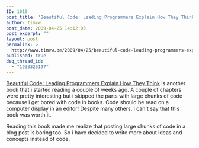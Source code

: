 ```yaml
---
ID: 1019
post_title: 'Beautiful Code: Leading Programmers Explain How They Think'
author: timvw
post_date: 2009-04-25 14:12:03
post_excerpt: ""
layout: post
permalink: >
  http://www.timvw.be/2009/04/25/beautiful-code-leading-programmers-explain-how-they-think/
published: true
dsq_thread_id:
  - "1933325197"
---
```

<p><a href="http://www.amazon.com/Beautiful-Code-Leading-Programmers-Practice/dp/0596510047">Beautiful Code: Leading Programmers Explain How They Think</a> is another book that i started reading a couple of weeks ago. A couple of chapters were pretty interesting but i skipped the parts with large chunks of code because i get bored with code in books. Code should be read on a computer display in an editor! Despite many others, i can't say that this book was worth it.</p>
<p>Reading this book made me realize that posting large chunks of code in a blog post is boring too. So i have decided to write more about ideas and concepts instead of code.</p>